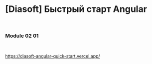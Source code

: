 # [Diasoft] Быстрый старт Angular

<br/>

### Module 02 01

<br/>

https://diasoft-angular-quick-start.vercel.app/
